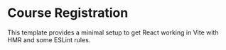 # Course Registration

This template provides a minimal setup to get React working in Vite with HMR and some ESLint rules.
